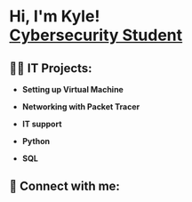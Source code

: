 <h1>Hi, I'm Kyle! <br/><a href="https://github.com/K4iju"></a><a href="https://www.linkedin.com/in/joshmadakor/">Cybersecurity Student</a>

<h2>👨‍💻 IT Projects:</h2>

- <b>Setting up Virtual Machine</b>
 
- <b>Networking with Packet Tracer</b>
 
- <b>IT support</b>

- <b>Python</b>

- <b>SQL</b>



<h2> 🤳 Connect with me:</h2>

[linkedin]: www.linkedin.com/in/kyle-guevara-925151252

